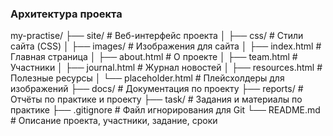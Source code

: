 ### Архитектура проекта

my-practise/
├── site/                   # Веб-интерфейс проекта
│   ├── css/                # Стили сайта (CSS)
│   ├── images/             # Изображения для сайта
│   ├── index.html          # Главная страница
│   ├── about.html          # О проекте
│   ├── team.html           # Участники
│   ├── journal.html        # Журнал новостей
│   ├── resources.html      # Полезные ресурсы
│   └── placeholder.html    # Плейсхолдеры для изображений
├── docs/                   # Документация по проекту
├── reports/                # Отчёты по практике и проекту
├── task/                   # Задания и материалы по практике
├── .gitignore              # Файл игнорирования для Git
└── README.md               # Описание проекта, участники, задание, сроки